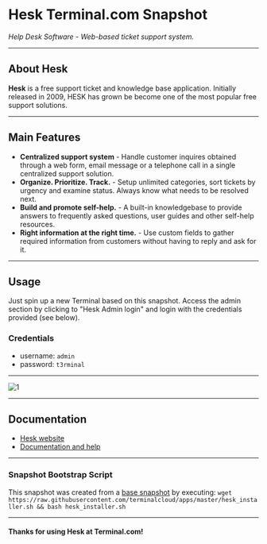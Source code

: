 # **Hesk** Terminal.com Snapshot

*Help Desk Software - Web-based ticket support system.*

---

## About Hesk

**Hesk** is a free support ticket and knowledge base application. Initially released in 2009, HESK has grown be become one of the most popular free support solutions.

---

## Main Features

- **Centralized support system** - Handle customer inquires obtained through a web form, email message or a telephone call in a single centralized support solution.
- **Organize. Prioritize. Track.** - Setup unlimited categories, sort tickets by urgency and examine status. Always know what needs to be resolved next.
- **Build and promote self-help.** - A built-in knowledgebase to provide answers to frequently asked questions, user guides and other self-help resources.
- **Right information at the right time.** - Use custom fields to gather required information from customers without having to reply and ask for it.

---

## Usage

Just spin up a new Terminal based on this snapshot. Access the admin section by clicking to "Hesk Admin login" and login with the credentials provided (see below).

### Credentials

- username: `admin`
- password: `t3rminal`

---

![1](http://i.imgur.com/yorWMVH.png)

---

## Documentation

- [Hesk website](http://www.hesk.com/)
- [Documentation and help](http://www.hesk.com/knowledgebase/)

---

### Snapshot Bootstrap Script

This snapshot was created from a [base snapshot](https://www.terminal.com/tiny/FzpHiTXG1K) by executing:
`wget https://raw.githubusercontent.com/terminalcloud/apps/master/hesk_installer.sh && bash hesk_installer.sh`

---

#### Thanks for using Hesk at Terminal.com!

